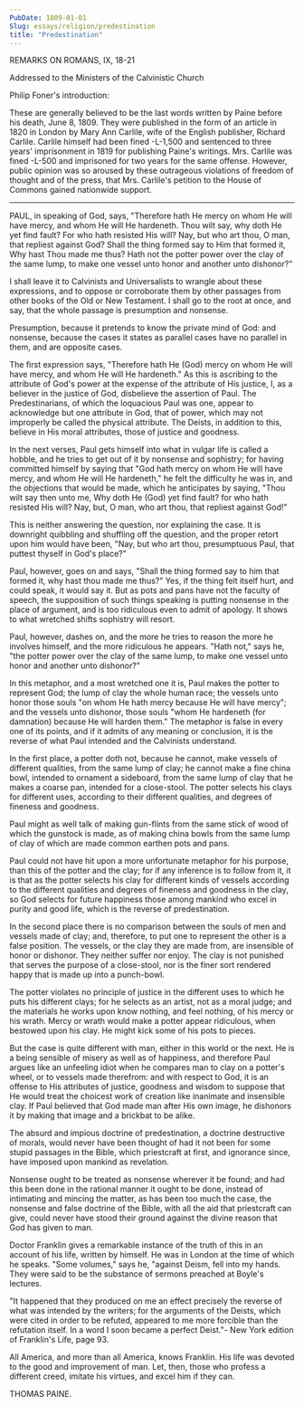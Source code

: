 ```yaml
---
PubDate: 1809-01-01
Slug: essays/religion/predestination
title: "Predestination"
---
```


   REMARKS ON ROMANS, IX, 18-21

   Addressed to the Ministers of the Calvinistic Church

   Philip Foner's introduction:

   These are generally believed to be the last words written by Paine before
   his death, June 8, 1809. They were published in the form of an article in
   1820 in London by Mary Ann Carlile, wife of the English publisher, Richard
   Carlile. Carlile himself had been fined -L-1,500 and sentenced to three
   years' imprisonment in 1819 for publishing Paine's writings. Mrs. Carlile
   was fined -L-500 and imprisoned for two years for the same offense.
   However, public opinion was so aroused by these outrageous violations of
   freedom of thought and of the press, that Mrs. Carlile's petition to the
   House of Commons gained nationwide support.

   ***



   PAUL, in speaking of God, says, "Therefore hath He mercy on whom He will
   have mercy, and whom He will He hardeneth. Thou wilt say, why doth He yet
   find fault? For who hath resisted His will? Nay, but who art thou, O man,
   that repliest against God? Shall the thing formed say to Him that formed
   it, Why hast Thou made me thus? Hath not the potter power over the clay of
   the same lump, to make one vessel unto honor and another unto dishonor?"

   I shall leave it to Calvinists and Universalists to wrangle about these
   expressions, and to oppose or corroborate them by other passages from
   other books of the Old or New Testament. I shall go to the root at once,
   and say, that the whole passage is presumption and nonsense.

   Presumption, because it pretends to know the private mind of God: and
   nonsense, because the cases it states as parallel cases have no parallel
   in them, and are opposite cases.

   The first expression says, "Therefore hath He (God) mercy on whom He will
   have mercy, and whom He will He hardeneth." As this is ascribing to the
   attribute of God's power at the expense of the attribute of His justice,
   I, as a believer in the justice of God, disbelieve the assertion of Paul.
   The Predestinarians, of which the loquacious Paul was one, appear to
   acknowledge but one attribute in God, that of power, which may not
   improperly be called the physical attribute. The Deists, in addition to
   this, believe in His moral attributes, those of justice and goodness.

   In the next verses, Paul gets himself into what in vulgar life is called a
   hobble, and he tries to get out of it by nonsense and sophistry; for
   having committed himself by saying that "God hath mercy on whom He will
   have mercy, and whom He will He hardeneth," he felt the difficulty he was
   in, and the objections that would be made, which he anticipates by saying,
   "Thou wilt say then unto me, Why doth He (God) yet find fault? for who
   hath resisted His will? Nay, but, O man, who art thou, that repliest
   against God!"

   This is neither answering the question, nor explaining the case. It is
   downright quibbling and shuffling off the question, and the proper retort
   upon him would have been, "Nay, but who art thou, presumptuous Paul, that
   puttest thyself in God's place?"

   Paul, however, goes on and says, "Shall the thing formed say to him that
   formed it, why hast thou made me thus?" Yes, if the thing felt itself
   hurt, and could speak, it would say it. But as pots and pans have not the
   faculty of speech, the supposition of such things speaking is putting
   nonsense in the place of argument, and is too ridiculous even to admit of
   apology. It shows to what wretched shifts sophistry will resort.

   Paul, however, dashes on, and the more he tries to reason the more he
   involves himself, and the more ridiculous he appears. "Hath not," says he,
   "the potter power over the clay of the same lump, to make one vessel unto
   honor and another unto dishonor?"

   In this metaphor, and a most wretched one it is, Paul makes the potter to
   represent God; the lump of clay the whole human race; the vessels unto
   honor those souls "on whom He hath mercy because He will have mercy"; and
   the vessels unto dishonor, those souls "whom He hardeneth (for damnation)
   because He will harden them." The metaphor is false in every one of its
   points, and if it admits of any meaning or conclusion, it is the reverse
   of what Paul intended and the Calvinists understand.

   In the first place, a potter doth not, because he cannot, make vessels of
   different qualities, from the same lump of clay; he cannot make a fine
   china bowl, intended to ornament a sideboard, from the same lump of clay
   that he makes a coarse pan, intended for a close-stool. The potter selects
   his clays for different uses, according to their different qualities, and
   degrees of fineness and goodness.

   Paul might as well talk of making gun-flints from the same stick of wood
   of which the gunstock is made, as of making china bowls from the same lump
   of clay of which are made common earthen pots and pans.

   Paul could not have hit upon a more unfortunate metaphor for his purpose,
   than this of the potter and the clay; for if any inference is to follow
   from it, it is that as the potter selects his clay for different kinds of
   vessels according to the different qualities and degrees of fineness and
   goodness in the clay, so God selects for future happiness those among
   mankind who excel in purity and good life, which is the reverse of
   predestination.

   In the second place there is no comparison between the souls of men and
   vessels made of clay; and, therefore, to put one to represent the other is
   a false position. The vessels, or the clay they are made from, are
   insensible of honor or dishonor. They neither suffer nor enjoy. The clay
   is not punished that serves the purpose of a close-stool, nor is the finer
   sort rendered happy that is made up into a punch-bowl.

   The potter violates no principle of justice in the different uses to which
   he puts his different clays; for he selects as an artist, not as a moral
   judge; and the materials he works upon know nothing, and feel nothing, of
   his mercy or his wrath. Mercy or wrath would make a potter appear
   ridiculous, when bestowed upon his clay. He might kick some of his pots to
   pieces.

   But the case is quite different with man, either in this world or the
   next. He is a being sensible of misery as well as of happiness, and
   therefore Paul argues like an unfeeling idiot when he compares man to clay
   on a potter's wheel, or to vessels made therefrom: and with respect to
   God, it is an offense to His attributes of justice, goodness and wisdom to
   suppose that He would treat the choicest work of creation like inanimate
   and insensible clay. If Paul believed that God made man after His own
   image, he dishonors it by making that image and a brickbat to be alike.

   The absurd and impious doctrine of predestination, a doctrine destructive
   of morals, would never have been thought of had it not been for some
   stupid passages in the Bible, which priestcraft at first, and ignorance
   since, have imposed upon mankind as revelation.

   Nonsense ought to be treated as nonsense wherever it be found; and had
   this been done in the rational manner it ought to be done, instead of
   intimating and mincing the matter, as has been too much the case, the
   nonsense and false doctrine of the Bible, with all the aid that
   priestcraft can give, could never have stood their ground against the
   divine reason that God has given to man.

   Doctor Franklin gives a remarkable instance of the truth of this in an
   account of his life, written by himself. He was in London at the time of
   which he speaks. "Some volumes," says he, "against Deism, fell into my
   hands. They were said to be the substance of sermons preached at Boyle's
   lectures.

   "It happened that they produced on me an effect precisely the reverse of
   what was intended by the writers; for the arguments of the Deists, which
   were cited in order to be refuted, appeared to me more forcible than the
   refutation itself. In a word I soon became a perfect Deist."- New York
   edition of Franklin's Life, page 93.

   All America, and more than all America, knows Franklin. His life was
   devoted to the good and improvement of man. Let, then, those who profess a
   different creed, imitate his virtues, and excel him if they can.

   THOMAS PAINE.



